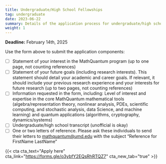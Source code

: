 ```yaml
---
title: Undergraduate/High School Fellowships
tag: undergraduate
date: 2023-06-22
summary: Details of the application process for undergraduate/high school fellowships.
weight: 1
---
```


__Deadline:__ February 14th, 2025

Use the form above to submit the application components:
- [ ] Statement of your interest in the MathQuantum program (up to one page, not counting references)
- [ ] Statement of your future goals (including research interests). This statement should detail your academic and career goals. If relevant, it should include your previous research experience and your interests for future research (up to two pages, not counting references)
- [ ] Information requested in the form, including: Level of interest and expertise in the core MathQuantum mathematical tools (algebra/representation theory, nonlinear analysis, PDEs, scientific computing, and stochastic analysis, data Science, and machine learning) and quantum applications (algorithms, cryptography, dynamics/systems)
- [ ] Undergraduate/high school transcript (unofficial is okay)
- [ ] One or two letters of reference. Please ask these individuals to send their letters to mathquantum@umd.edu with the subject “Reference for FirstName LastName”

{{< cta cta_text="Apply here" cta_link="https://forms.gle/o3ybfY2EQsRhRTQZ7" cta_new_tab="true" >}}
